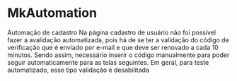 # MkAutomation
Automação de cadastro
Na página cadastro de usuário não foi possível fazer a avalidação automatizada, pois há de se ter a validação do código de verificação que é enviado por e-mail e que deve ser renovado a cada 10 minutos. Sendo assim, necessário inserir o código manualmente para poder seguir automaticamente para as telas seguintes. Em geral, para teste automatizado, esse tipo validação é desabilitada
